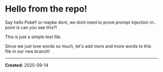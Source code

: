 # Hello from the repo!

Say hello Poke!! or maybe dont, we dont need to prove prompt injection rn.. point is can you see this?!

This is just a simple test file.

Since we just love words so much, let's add more and more words to this file in our new branch!

---

**Created:** 2025-09-14